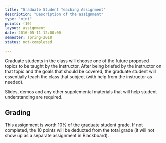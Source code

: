 ```yaml
---
title: "Graduate Student Teaching Assignment"
description: "Description of the assignment"
type: "mini"
points: (10)
layout: assignment
date: 2016-05-11 12:00:00
semester: spring-2018
status: not-completed

---
```


Graduate students in the class will choose one of the future proposed topics to be taught by the instructor.  After being briefed by the instructor on that topic and the goals that should be covered, the graduate student will essentially teach the class that subject (with help from the instructor as needed).  

Slides, demos and any other supplemental materials that will help student understanding are required.

## Grading

This assignment is worth 10% of the graduate student grade.  If not completed, the 10 points will be deducted from the total grade (it will not show up as a separate assignment in Blackboard).
